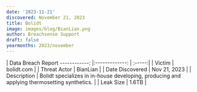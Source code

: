 ```yaml
---
date: '2023-11-21'
discovered: November 21, 2023
title: Bolidt
image: images/blog/BianLian.png
author: Breachsense Support
draft: false
yearmonths: 2023/november
---
```



| Data Breach Report
------------:     |:-------------:    | :-----:|
| Victim      | bolidt.com      | 
| Threat Actor      | BianLian      | 
| Date Discovered      | Nov 21, 2023      | 
| Description      | Bolidt specializes in in-house developing, producing and applying thermosetting synthetics.      | 
| Leak Size      | 1.6TB      | 

